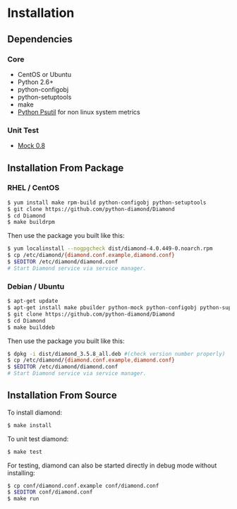 # Installation

## Dependencies
### Core

- CentOS or Ubuntu
- Python 2.6+
- python-configobj
- python-setuptools
- make
- [Python Psutil](http://code.google.com/p/psutil/) for non linux system metrics

### Unit Test

- [Mock 0.8](http://www.voidspace.org.uk/python/mock/)


## Installation From Package
### RHEL / CentOS

```sh
$ yum install make rpm-build python-configobj python-setuptools
$ git clone https://github.com/python-diamond/Diamond
$ cd Diamond
$ make buildrpm
```

Then use the package you built like this:

```sh
$ yum localinstall --nogpgcheck dist/diamond-4.0.449-0.noarch.rpm
$ cp /etc/diamond/{diamond.conf.example,diamond.conf}
$ $EDITOR /etc/diamond/diamond.conf
# Start Diamond service via service manager.
```

### Debian / Ubuntu

```sh
$ apt-get update
$ apt-get install make pbuilder python-mock python-configobj python-support cdbs devscripts build-essential
$ git clone https://github.com/python-diamond/Diamond
$ cd Diamond
$ make builddeb
```

Then use the package you built like this:

```sh
$ dpkg -i dist/diamond_3.5.8_all.deb #(check version number properly)
$ cp /etc/diamond/{diamond.conf.example,diamond.conf}
$ $EDITOR /etc/diamond/diamond.conf
# Start Diamond service via service manager.
```

## Installation From Source

To install diamond:

```sh
$ make install
```

To unit test diamond:

```sh
$ make test
```

For testing, diamond can also be started directly in debug mode without installing:

```sh
$ cp conf/diamond.conf.example conf/diamond.conf
$ $EDITOR conf/diamond.conf
$ make run
```
